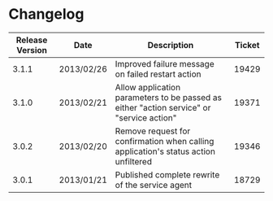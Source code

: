 Changelog
=========

|Release Version|Date|Description|Ticket|
|---------------|----|-----------|------|
|3.1.1|2013/02/26|Improved failure message on failed restart action|19429|
|3.1.0|2013/02/21|Allow application parameters to be passed as either "action service" or "service action"|19371|
|3.0.2|2013/02/20|Remove request for confirmation when calling application's status action unfiltered|19346|
|3.0.1|2013/01/21|Published complete rewrite of the service agent|18729|

